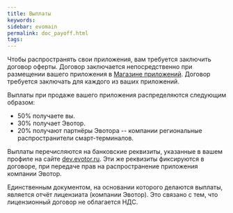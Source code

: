 ```yaml
---
title: Выплаты
keywords:
sidebar: evomain
permalink: doc_payoff.html
tags:
---
```


Чтобы распространять свои приложения, вам требуется заключить договор оферты. Договор заключается непосредственно при размещении вашего приложения в [Магазине приложений](https://market.evotor.ru). Договор требуется заключать для каждого из ваших приложений.

Выплаты при продаже вашего приложения распределяются следующим образом:

* 50% получаете вы.
* 30% получает Эвотор.
* 20% получают партнёры Эвотора -- компании региональные распространители смарт-терминалов.

Выплаты перечисляются на банковские реквизиты, указанные в вашем профиле на сайте [dev.evotor.ru](https://dev.evotor.ru). Эти же реквизиты фиксируются в договоре, при передаче прав на распространение приложения компании Эвотор.

Единственным документом, на основании которого делаются выплаты, является отчёт лицензиата (компании Эвотор). Это связано с тем, что лицензионный договор не облагается НДС.
